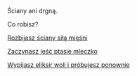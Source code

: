 Ściany ani drgną.

Co robisz?

[Rozbijasz ściany siłą mięśni](../miesnie/miesnie.md)

[Zaczynasz jeść ptasie mleczko](../jedzenie/jedzenie.md)

[Wypijasz eliksir woli i próbujesz ponownie](eliksir/eliksir.md)
